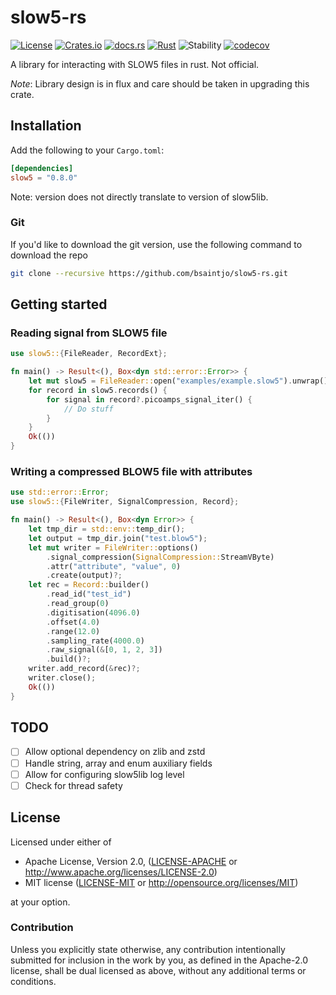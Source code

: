 # slow5-rs

[![License][license-badge]][license-url]
[![Crates.io][crates-badge]][crates-url]
[![docs.rs][docs-badge]][docs-url]
[![Rust][ci-badge]][ci-url]
![Stability][stability-badge]
[![codecov](https://codecov.io/gh/bsaintjo/slow5-rs/branch/main/graph/badge.svg?token=MODXRVRNQ0)](https://codecov.io/gh/bsaintjo/slow5-rs)

[license-badge]: https://img.shields.io/crates/l/slow5?style=flat-square
[license-url]: https://github.com/bsaintjo/slow5-rs#license
[crates-badge]: https://img.shields.io/crates/v/slow5?style=flat-square
[crates-url]: https://crates.io/crates/slow5
[docs-badge]: https://img.shields.io/docsrs/slow5?style=flat-square
[docs-url]: https://docs.rs/slow5
[ci-badge]: https://github.com/bsaintjo/slow5-rs/actions/workflows/rust.yml/badge.svg
[ci-url]: https://github.com/bsaintjo/slow5-rs/actions/workflows/rust.yml
[stability-badge]: https://img.shields.io/badge/stability-experimental-orange.svg

A library for interacting with SLOW5 files in rust. Not official.

*Note*: Library design is in flux and care should be taken in upgrading this crate.

## Installation

Add the following to your `Cargo.toml`:

```toml
[dependencies]
slow5 = "0.8.0"
```

Note: version does not directly translate to version of slow5lib.

### Git

If you'd like to download the git version, use the following command to download the repo

```bash
git clone --recursive https://github.com/bsaintjo/slow5-rs.git
```

## Getting started

### Reading signal from SLOW5 file

```rust
use slow5::{FileReader, RecordExt};

fn main() -> Result<(), Box<dyn std::error::Error>> {
    let mut slow5 = FileReader::open("examples/example.slow5").unwrap();
    for record in slow5.records() {
        for signal in record?.picoamps_signal_iter() {
            // Do stuff
        }
    }
    Ok(())
}
```

### Writing a compressed BLOW5 file with attributes

```rust
use std::error::Error;
use slow5::{FileWriter, SignalCompression, Record};

fn main() -> Result<(), Box<dyn Error>> {
    let tmp_dir = std::env::temp_dir();
    let output = tmp_dir.join("test.blow5");
    let mut writer = FileWriter::options()
        .signal_compression(SignalCompression::StreamVByte)
        .attr("attribute", "value", 0)
        .create(output)?;
    let rec = Record::builder()
        .read_id("test_id")
        .read_group(0)
        .digitisation(4096.0)
        .offset(4.0)
        .range(12.0)
        .sampling_rate(4000.0)
        .raw_signal(&[0, 1, 2, 3])
        .build()?;
    writer.add_record(&rec)?;
    writer.close();
    Ok(())
}
```

## TODO

- [ ] Allow optional dependency on zlib and zstd
- [ ] Handle string, array and enum auxiliary fields
- [ ] Allow for configuring slow5lib log level
- [ ] Check for thread safety

## License

Licensed under either of

- Apache License, Version 2.0, ([LICENSE-APACHE](LICENSE-APACHE) or <http://www.apache.org/licenses/LICENSE-2.0>)
- MIT license ([LICENSE-MIT](LICENSE-MIT) or <http://opensource.org/licenses/MIT>)

at your option.

### Contribution

Unless you explicitly state otherwise, any contribution intentionally submitted
for inclusion in the work by you, as defined in the Apache-2.0 license, shall be dual licensed as above, without any
additional terms or conditions.
